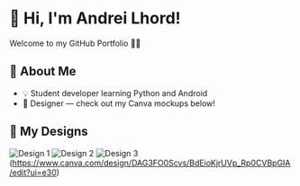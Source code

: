 # 👋 Hi, I'm Andrei Lhord!
Welcome to my GitHub Portfolio 👨‍💻

## 🧠 About Me
- 💡 Student developer learning Python and Android
- 🎨 Designer — check out my Canva mockups below!

## 🎨 My Designs
![Design 1](design1.png)
![Design 2](design2.png)
![Design 3](design3.png)
(https://www.canva.com/design/DAG3FO0Scvs/BdEioKjrUVp_Rp0CVBpGIA/edit?ui=e30)
